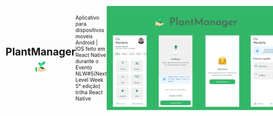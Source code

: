 <div style="display: flex; flex:1; align-items:center">
   <h1 style="text-align: center; vertical-align: center;">PlantManager <img src="./assets/favicon.png" alt="Logo"></h1>
   <p>Aplicativo para dispositivos moveis Android | IOS feito em React Native durante  o Evento NLW#5(Next Level Week 5° edição) trilha React Native</p>
   <img src="./src/assets/PlantManager.png" alt="Resultado da Aplicação">
   <h3>🚀 Tecnologias Usadas</h3>
   <ul>
      <li>React Native</li>
      <li>Expo</li>
      <li>typeScript</li>
      <li>JSON-SERVER</li>
      <li>React Navigation</li>
   </ul>
   <h3>📓 Como usar no seu PC</h3>
   <ul>
      <li>Antes é preciso ter instalado o <a href="https://nodejs.org/en/">NodeJS</a> e o <a href="https://docs.expo.io/get-started/installation/">Expo Cli</a></li>
      <li>Dá um git clone neste repositorio</li>
      <li>Dá um cd na pasta que colocou este repositorio</li>
      <li>code . para abrir no VSCode</li>
      <li>No terminal no VSCode usar expo install</li>
      <li>Depois da Instalação roda expo start</li>
      <li>Depois disso acesse http://localhost:19002</li>
      <li>Assim você pode escolher se vai rodar no emulador ou no celular</li>
      <li>Se for no seu propio celular é preciso baixo na loja de aplicativos o Expo Go e depois escanear o QRCode</li>
      <li>Se for no emulador <a href="https://www.youtube.com/watch?v=eSjFDWYkdxM">neste link</a> tem um tutorial de como configurar o emulador</li>
   </ul>
   <h3>👍 Como ajudar</h3>
   <ul>
      <li>Faça um fork do projeto.</li>
      <li>Crie uma nova branch com as suas alterações: git checkout -b my-feature</li>
      <li>Salve as alterações e crie uma mensagem de commit contando o que você fez: git commit -m "feature: My new feature"</li>
      <li>Envie as suas alterações: git push origin my-feature</li>
   </ul>
   <a style="
      width: 40%;
      padding: 5%;
      background-color: #32B768;
      color: #fff;
      text-align: center;
   " href="https://drive.google.com/file/d/17_FvERMIj2LToRfzFV__T9UET7rR8ZIt/view?usp=sharing">Baixar PlantManager ⬇️</a>
</div>
